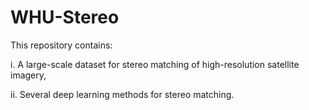 # WHU-Stereo
This repository contains:

i. A large-scale dataset for stereo matching of high-resolution satellite imagery,

ii. Several deep learning methods for stereo matching.
